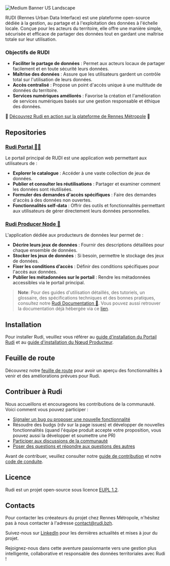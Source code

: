 ![Medium Banner US Landscape](https://github.com/Rudi-pages-WIP/.github/assets/14858948/6b0df183-cca6-4898-8a11-41a26b6ca202)

RUDI (Rennes Urban Data Interface) est une plateforme open-source dédiée à la gestion, au partage et à l'exploitation des données à l'échelle locale. Conçue pour les acteurs du territoire, elle offre une manière simple, sécurisée et efficace de partager des données tout en gardant une maîtrise totale sur leur utilisation.

### Objectifs de RUDI

- **Faciliter le partage de données** : Permet aux acteurs locaux de partager facilement et en toute sécurité leurs données.
- **Maîtrise des données** : Assure que les utilisateurs gardent un contrôle total sur l'utilisation de leurs données.
- **Accès centralisé** : Propose un point d'accès unique à une multitude de données du territoire.
- **Services numériques améliorés** : Favorise la création et l'amélioration de services numériques basés sur une gestion responsable et éthique des données.

🚀 [Découvrez Rudi en action sur la plateforme de Rennes Métropole](https://rudi.bzh/) 🚀

## Repositories

### [Rudi Portal 🧑‍💻]([https://github.com/rudi-platform/rudi-portal](https://github.com/rudi-platform/rudi-portal))

Le portail principal de RUDI est une application web permettant aux utilisateurs de :

- **Explorer le catalogue** : Accéder à une vaste collection de jeux de données.
- **Publier et consulter les réutilisations** : Partager et examiner comment les données sont réutilisées.
- **Formuler des demandes d'accès spécifiques** : Faire des demandes d'accès à des données non ouvertes.
- **Fonctionnalités self-data** : Offrir des outils et fonctionnalités permettant aux utilisateurs de gérer directement leurs données personnelles.

### [Rudi Producer Node 🔨]([https://github.com/Rudi-pages-WIP/Rudi-Producer-Node](https://github.com/rudi-platform/rudi-producer-node))

L'application dédiée aux producteurs de données leur permet de :

- **Décrire leurs jeux de données** : Fournir des descriptions détaillées pour chaque ensemble de données.
- **Stocker les jeux de données** : Si besoin, permettre le stockage des jeux de données.
- **Fixer les conditions d’accès** : Définir des conditions spécifiques pour l'accès aux données.
- **Publier les métadonnées sur le portail** : Rendre les métadonnées accessibles via le portail principal.

> **Note**: Pour des guides d'utilisation détaillés, des tutoriels, un glossaire, des spécifications techniques et des bonnes pratiques, consultez notre [Rudi Documentation 📑](https://github.com/Rudi-pages-WIP/Rudi-Documentation). Vous pouvez aussi retrouver la documentation déjà hébergée via ce [lien](https://doc.rudi.bzh).

## Installation

Pour installer Rudi, veuillez vous référer au [guide d'installation du Portail Rudi](https://github.com/rudi-platform/rudi-portal/INSTALL.md) et au [guide d'installation du Nœud Producteur](https://github.com/rudi-platform/rudi-producer-node/INSTALL.md).

## Feuille de route

Découvrez notre [feuille de route](https://github.com/orgs/Rudi-pages-WIP/projects/1) pour avoir un aperçu des fonctionnalités à venir et des améliorations prévues pour Rudi.

## Contribuer à Rudi

Nous accueillons et encourageons les contributions de la communauté. Voici comment vous pouvez participer :

- [Signaler un bug ou proposer une nouvelle fonctionnalité](https://github.com/Rudi-pages-WIP/Rudi-Producer-Node/issues)
- Résoudre des budgs (rdv sur la page issues) et développer de nouvelles fonctionnalités (quand l'équipe produit accepte votre proposition, vous pouvez aussi la développer et soumettre une PR)
- [Participer aux discussions de la communauté](https://github.com/orgs/Rudi-pages-WIP/discussions)
- [Poser des questions et répondre aux questions des autres](https://github.com/orgs/Rudi-pages-WIP/discussions/categories/questions-et-r%C3%A9ponses)

Avant de contribuer, veuillez consulter notre [guide de contribution](CONTRIBUTING.md) et notre [code de conduite]([CODE_OF_CONDUCT.md](https://github.com/Rudi-pages-WIP/.github/blob/main/CODE_OF_CONDUCT.md)).

## Licence

Rudi est un projet open-source sous licence [EUPL 1.2](LICENCE.md).

## Contacts

Pour contacter les créeateurs du projet chez Rennes Métropole, n'hésitez pas à nous contacter à l'adresse [contact@rudi.bzh](mailto:contact@rudi.bzh).

Suivez-nous sur [LinkedIn](https://www.linkedin.com/company/portail-rudi/about/) pour les dernières actualités et mises à jour du projet.

Rejoignez-nous dans cette aventure passionnante vers une gestion plus intelligente, collaborative et responsable des données territoriales avec Rudi !
